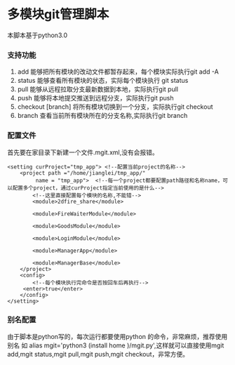 # 多模块git管理脚本
本脚本基于python3.0
### 支持功能
1. add 能够把所有模块的改动文件都暂存起来，每个模块实际执行git add -A
2. status 能够查看所有模块的状态，实际每个模块执行 git status
3. pull 能够从远程拉取分支最新数据到本地，实际执行git pull
4. push 能够将本地提交推送到远程分支，实际执行git push
5. checkout [branch] 将所有模块切换到一个分支，实际执行git checkout
6. branch 查看当前所有模块所在的分支名称,实际执行git branch


### 配置文件
首先要在家目录下新建一个文件.mgit.xml,没有会报错。
```
<setting curProject="tmp_app"> <!--配置当前project的名称-->
	<project path ="/home/jianglei/tmp_app/"   
		 name = "tmp_app">  <!--每一个project都要配置path路径和名称name，可以配置多个project，通过curProject指定当前使用的是什么-->
		<!--这里直接配置每个模块的名称,不能错-->	
		<module>2dfire_share</module>

		<module>FireWaiterModule</module>

		<module>GoodsModule</module>

		<module>LoginModule</module>

		<module>ManagerApp</module>

		<module>ManagerBase</module>
	</project>
	<config>
		<!--每个模块执行完命令是否按回车后再执行-->
   	 <enter>true</enter>
	</config>
</setting>
```

### 别名配置
由于脚本是python写的，每次运行都要使用python 的命令，非常麻烦，推荐使用别名
如 alias mgit='python3  (install home )/mgit.py',这样就可以直接使用mgit add,mgit status,mgit pull,mgit push,mgit checkout，非常方便。

